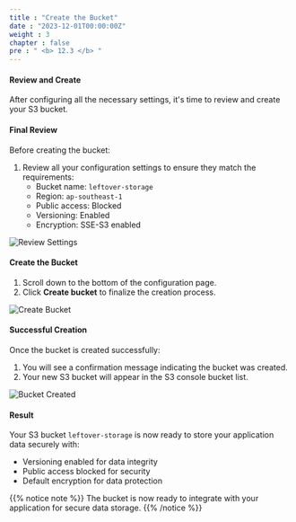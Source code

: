 ```yaml
---
title : "Create the Bucket"
date : "2023-12-01T00:00:00Z"
weight : 3
chapter : false
pre : " <b> 12.3 </b> "
---
```


#### Review and Create

After configuring all the necessary settings, it's time to review and create your S3 bucket.

#### Final Review

Before creating the bucket:

1. Review all your configuration settings to ensure they match the requirements:
   - Bucket name: `leftover-storage`
   - Region: `ap-southeast-1`
   - Public access: Blocked
   - Versioning: Enabled
   - Encryption: SSE-S3 enabled

![Review Settings](/images/12/0006.png?featherlight=false&width=90pc)

#### Create the Bucket

1. Scroll down to the bottom of the configuration page.
2. Click **Create bucket** to finalize the creation process.

![Create Bucket](/images/12/0007.png?featherlight=false&width=90pc)

#### Successful Creation

Once the bucket is created successfully:

1. You will see a confirmation message indicating the bucket was created.
2. Your new S3 bucket will appear in the S3 console bucket list.

![Bucket Created](/images/12/0008.png?featherlight=false&width=90pc)

#### Result

Your S3 bucket `leftover-storage` is now ready to store your application data securely with:
- Versioning enabled for data integrity
- Public access blocked for security
- Default encryption for data protection

{{% notice note %}}
The bucket is now ready to integrate with your application for secure data storage.
{{% /notice %}}